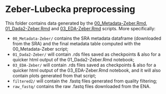 # Zeber-Lubecka preprocessing

This folder contains data generated by the [00_Metadata-Zeber.Rmd](../../../scripts/analysis-individual/Zeber-2016/00_Metadata-Zeber.Rmd), [01_Dada2-Zeber.Rmd](../../../scripts/analysis-individual/Zeber-2016/01_Dada2-Zeber.Rmd) and [03_EDA-Zeber.Rmd](../../../scripts/analysis-individual/Zeber-2016/03_EDA-Zeber.Rmd) scripts. More specifically:
- `00_Metadata-Zeber/` contains the SRA metadata dataframe (downloaded from the SRA) and the final metadata table computed with the 00_Metadata-Zeber script;
- `01_Dada2-Zeber/` will contain .rds files saved as checkpoints & also for a quicker html output of the 01_Dada2-Zeber.Rmd notebook;
- `03_EDA-Zeber/` will contain .rds files saved as checkpoints & also for a quicker html output of the 03_EDA-Zeber.Rmd notebook, and it will also contain plots generated from that script;
- `filtered2/` will contain the .fastq files generated from quality filtering;
- `raw_fastq/` contains the raw .fastq files downloaded from the ENA.